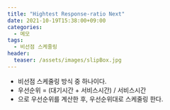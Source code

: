 ```yaml
---
title: "Hightest Response-ratio Next"
date: 2021-10-19T15:38:00+09:00
categories:
  - 메모
tags:
  - 비선점 스케줄링
header:
  teaser: /assets/images/slipBox.jpg
---
```


- 비선점 스케줄링 방식 중 하나이다.
- 우선순위 = (대기시간 + 서비스시간) / 서비스시간
- 으로 우선순위를 계산한 후, 우선순위대로 스케줄링 한다.
